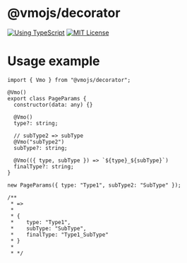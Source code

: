 # @vmojs/decorator

[![Using TypeScript](https://img.shields.io/badge/%3C/%3E-TypeScript-0072C4.svg)](https://www.typescriptlang.org/)
[![MIT License](https://img.shields.io/npm/l/generator-bxd-oss.svg)](#License)

# Usage example

```tsx
import { Vmo } from "@vmojs/decorator";

@Vmo()
export class PageParams {
  constructor(data: any) {}

  @Vmo()
  type?: string;

  // subType2 => subType
  @Vmo("subType2")
  subType?: string;

  @Vmo(({ type, subType }) => `${type}_${subType}`)
  finalType?: string;
}

new PageParams({ type: "Type1", subType2: "SubType" });

/**
 * =>
 * 
 * {
 *    type: "Type1",
 *    subType: "SubType",
 *    finalType: "Type1_SubType"
 * }
 * 
 * */
```
